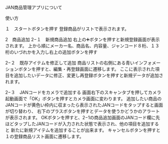 JAN商品管理アプリについて

使い方

１　スタートボタンを押す
登録商品がリストで表示されます。

2　商品追加
2−１　新規商品追加
右上の➕ボタンを押すと新規登録画面が表示されます。
上から順にメーカー名、商品名、内容量、ジャンコード８桁、１３桁のいづれかを入力し右上の追加ボタンを押す

2−２　既存アイテムを修正して追加
商品リストの右側にある青いインフォメーションボタンを押すと、編集・再登録画面に遷移します。
ここに表示された項目を追加したいデータに修正、変更し再登録ボタンを押すと新規データが追加されます。

2−３　JANコードをカメラで追加する
画面右下のスキャンタブを押してカメラ起動画面で「OK」ボタンを押すとカメラ画面に変わります。
追加したい商品のJANコードが黄色い枠内に収まったら表示されたJANコードをタップすると画面が切り替わり、
右下のプラスボタンを押すとデータを使うかどうかのアラートが表示されます。
OKボタンを押すと、2−1の商品追加画面のJANコード欄に先ほどタップしたJANコードが入力された状態で表示され、他の項目を追加すると
新たに新規アイテムを追加することが出来ます。
キャンセルボタンを押すと１の登録商品リスト画面に遷移します。


